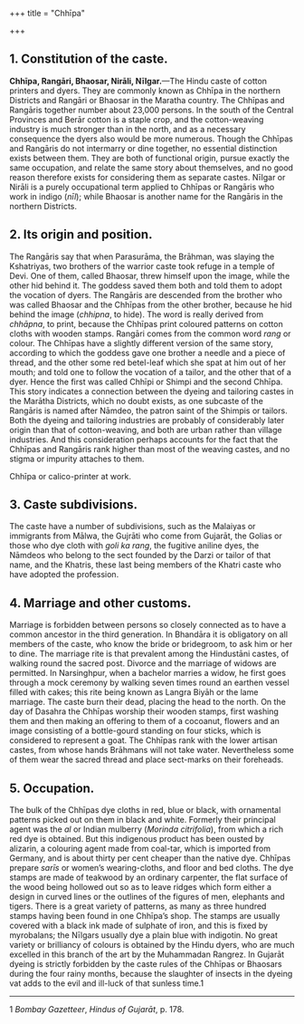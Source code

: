 +++
title = "Chhīpa"

+++


## 1. Constitution of the caste.

**Chhīpa, Rangāri, Bhaosar, Nirāli, Nīlgar.**—The Hindu caste of cotton printers and dyers. They are commonly known as Chhīpa in the northern Districts and Rangāri or Bhaosar in the Maratha country. The Chhīpas and Rangāris together number about 23,000 persons. In the south of the Central Provinces and Berār cotton is a staple crop, and the cotton-weaving industry is much stronger than in the north, and as a necessary consequence the dyers also would be more numerous. Though the Chhīpas and Rangāris do not intermarry or dine together, no essential distinction exists between them. They are both of functional origin, pursue exactly the same occupation, and relate the same story about themselves, and no good reason therefore exists for considering them as separate castes. Nīlgar or Nirāli is a purely occupational term applied to Chhīpas or Rangāris who work in indigo \(*nīl*\); while Bhaosar is another name for the Rangāris in the northern Districts. 



## 2. Its origin and position.

The Rangāris say that when Parasurāma, the Brāhman, was slaying the Kshatriyas, two brothers of the warrior caste took refuge in a temple of Devi. One of them, called Bhaosar, threw himself upon the image, while the other hid behind it. The goddess saved them both and told them to adopt the vocation of dyers. The Rangāris are descended from the brother who was called Bhaosar and the Chhīpas from the other brother, because he hid behind the image \(*chhipna*, to hide\). The word is really derived from *chhāpna*, to print, because the Chhīpas print coloured patterns on cotton cloths with wooden stamps. Rangāri comes from the common word *rang* or colour. The Chhīpas have a slightly different version of the same story, according to which the goddess gave one brother a needle and a piece of thread, and the other some red betel-leaf which she spat at him out of her mouth; and told one to follow the vocation of a tailor, and the other that of a dyer. Hence the first was called Chhīpi or Shimpi and the second Chhīpa. This story indicates a connection between the dyeing and tailoring castes in the Marātha Districts, which no doubt exists, as one subcaste of the Rangāris is named after Nāmdeo, the patron saint of the Shimpis or tailors. Both the dyeing and tailoring industries are probably of considerably later origin than that of cotton-weaving, and both are urban rather than village industries. And this consideration perhaps accounts for the fact that the Chhīpas and Rangāris rank higher than most of the weaving castes, and no stigma or impurity attaches to them. 


Chhīpa or calico-printer at work.





## 3. Caste subdivisions.

The caste have a number of subdivisions, such as the Malaiyas or immigrants from Mālwa, the Gujrāti who come from Gujarāt, the Golias or those who dye cloth with *goli ka rang*, the fugitive aniline dyes, the Nāmdeos who belong to the sect founded by the Darzi or tailor of that name, and the Khatris, these last being members of the Khatri caste who have adopted the profession. 



## 4. Marriage and other customs.

Marriage is forbidden between persons so closely connected as to have a common ancestor in the third generation. In Bhandāra it is obligatory on all members of the caste, who know the bride or bridegroom, to ask him or her to dine. The marriage rite is that prevalent among the Hindustāni castes, of walking round the sacred post. Divorce and the marriage of widows are permitted. In Narsinghpur, when a bachelor marries a widow, he first goes through a mock ceremony by walking seven times round an earthen vessel filled with cakes; this rite being known as Langra Biyāh or the lame marriage. The caste burn their dead, placing the head to the north. On the day of Dasahra the Chhīpas worship their wooden stamps, first washing them and then making an offering to them of a cocoanut, flowers and an image consisting of a bottle-gourd standing on four sticks, which is considered to represent a goat. The Chhīpas rank with the lower artisan castes, from whose hands Brāhmans will not take water. Nevertheless some of them wear the sacred thread and place sect-marks on their foreheads. 



## 5. Occupation.

The bulk of the Chhīpas dye cloths in red, blue or black, with ornamental patterns picked out on them in black and white. Formerly their principal agent was the *al* or Indian mulberry \(*Morinda citrifolia*\), from which a rich red dye is obtained. But this indigenous product has been ousted by alizarin, a colouring agent made from coal-tar, which is imported from Germany, and is about thirty per cent cheaper than the native dye. Chhīpas prepare *sarīs* or women’s wearing-cloths, and floor and bed cloths. The dye stamps are made of teakwood by an ordinary carpenter, the flat surface of the wood being hollowed out so as to leave ridges which form either a design in curved lines or the outlines of the figures of men, elephants and tigers. There is a great variety of patterns, as many as three hundred stamps having been found in one Chhīpa’s shop. The stamps are usually covered with a black ink made of sulphate of iron, and this is fixed by myrobalans; the Nīlgars usually dye a plain blue with indigotin. No great variety or brilliancy of colours is obtained by the Hindu dyers, who are much excelled in this branch of the art by the Muhammadan Rangrez. In Gujarāt dyeing is strictly forbidden by the caste rules of the Chhīpas or Bhaosars during the four rainy months, because the slaughter of insects in the dyeing vat adds to the evil and ill-luck of that sunless time.1 



* * *

1 *Bombay Gazetteer*, *Hindus of Gujarāt*, p. 178. 



